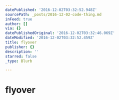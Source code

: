 ```yaml
---
datePublished: '2016-12-02T03:32:52.948Z'
sourcePath: _posts/2016-12-02-code-thing.md
inFeed: true
author: []
via: {}
datePublishedOriginal: '2016-12-02T03:32:46.069Z'
dateModified: '2016-12-02T03:32:52.459Z'
title: flyover
publisher: {}
description: ''
starred: false
_type: Blurb

---
```

# flyover